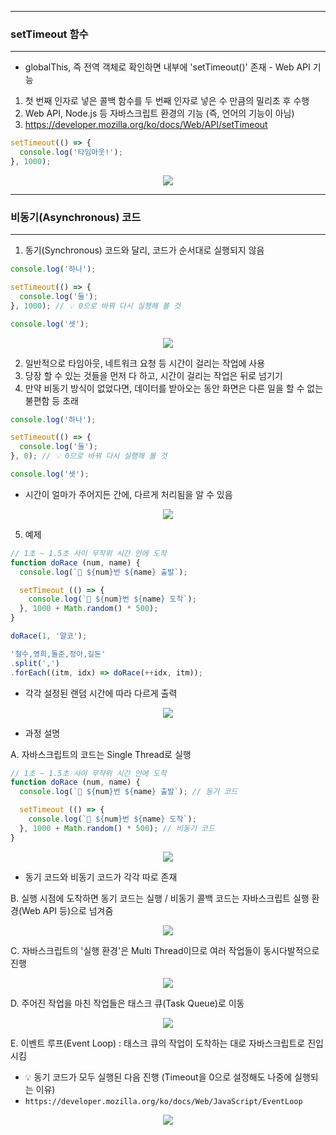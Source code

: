 -----
### setTimeout 함수
-----
* globalThis, 즉 전역 객체로 확인하면 내부에 'setTimeout()' 존재 - Web API 기능
1. 첫 번째 인자로 넣은 콜백 함수를 두 번째 인자로 넣은 수 만큼의 밀리초 후 수행
2. Web API, Node.js 등 자바스크립트 환경의 기능 (즉, 언어의 기능이 아님)
3. https://developer.mozilla.org/ko/docs/Web/API/setTimeout
```js
setTimeout(() => {
  console.log('타임아웃!');
}, 1000);
```
<div align="center">
<img src="https://github.com/sooyounghan/HTTP/assets/34672301/5a5b933f-388f-4abc-94a6-3f274fbfcf60">
</div>

-----
### 비동기(Asynchronous) 코드
-----
1. 동기(Synchronous) 코드와 달리, 코드가 순서대로 실행되지 않음
```js
console.log('하나');

setTimeout(() => {
  console.log('둘');
}, 1000); // 💡 0으로 바꿔 다시 실행해 볼 것

console.log('셋');
```
<div align="center">
<img src="https://github.com/sooyounghan/HTTP/assets/34672301/110719c3-22af-40ee-a015-418903bf656a">
</div>

2. 일반적으로 타임아웃, 네트워크 요청 등 시간이 걸리는 작업에 사용
3. 당장 할 수 있는 것들을 먼저 다 하고, 시간이 걸리는 작업은 뒤로 넘기기
4. 만약 비동기 방식이 없었다면, 데이터를 받아오는 동안 화면은 다른 일을 할 수 없는 불편함 등 초래
```js
console.log('하나');

setTimeout(() => {
  console.log('둘');
}, 0); // 💡 0으로 바꿔 다시 실행해 볼 것

console.log('셋');
```
  - 시간이 얼마가 주어지든 간에, 다르게 처리됨을 알 수 있음
<div align="center">
<img src="https://github.com/sooyounghan/HTTP/assets/34672301/188579b3-1d01-41a4-a1f5-513b88f33039">
</div>

5. 예제
```js
// 1초 ~ 1.5초 사이 무작위 시간 안에 도착
function doRace (num, name) {
  console.log(`👟 ${num}번 ${name} 출발`);

  setTimeout (() => {
    console.log(`🚩 ${num}번 ${name} 도착`);
  }, 1000 + Math.random() * 500);
}

doRace(1, '얄코');

'철수,영희,돌준,정아,길돈'
.split(',')
.forEach((itm, idx) => doRace(++idx, itm));
```
  - 각각 설정된 랜덤 시간에 따라 다르게 출력
<div align="center">
<img src="https://github.com/sooyounghan/HTTP/assets/34672301/8d634269-eb40-4548-b01f-5de541499bbf">
</div>

  - 과정 설명
    
A. 자바스크립트의 코드는 Single Thread로 실행
```js
// 1초 ~ 1.5초 사이 무작위 시간 안에 도착
function doRace (num, name) {
  console.log(`👟 ${num}번 ${name} 출발`); // 동기 코드

  setTimeout (() => {
    console.log(`🚩 ${num}번 ${name} 도착`);
  }, 1000 + Math.random() * 500); // 비동기 코드
}
```
<div align="center">
<img src="https://github.com/sooyounghan/HTTP/assets/34672301/b3e7e3ac-86cb-4259-9eaa-6cf1d0702479">
</div>

  - 동기 코드와 비동기 코드가 각각 따로 존재

B. 실행 시점에 도착하면 동기 코드는 실행 / 비동기 콜백 코드는 자바스크립트 실행 환경(Web API 등)으로 넘겨줌
<div align="center">
<img src="https://github.com/sooyounghan/HTTP/assets/34672301/33245e9b-16ca-4ce1-a028-ce5d378f8e36">
</div>

C. 자바스크립트의 '실행 환경'은 Multi Thread이므로 여러 작업들이 동시다발적으로 진행
<div align="center">
<img src="https://github.com/sooyounghan/HTTP/assets/34672301/149d5b98-0ae7-4991-aa82-3dec05d368e8">
</div>

D. 주어진 작업을 마친 작업들은 태스크 큐(Task Queue)로 이동
<div align="center">
<img src="https://github.com/sooyounghan/HTTP/assets/34672301/407ca708-02d5-45a1-b609-4356bebf78b5">
</div>

E. 이벤트 루프(Event Loop) : 태스크 큐의 작업이 도착하는 대로 자바스크립트로 진입시킴
  - 💡 동기 코드가 모두 실행된 다음 진행 (Timeout을 0으로 설정해도 나중에 실행되는 이유)
  - ```https://developer.mozilla.org/ko/docs/Web/JavaScript/EventLoop```
<div align="center">
<img src="https://github.com/sooyounghan/HTTP/assets/34672301/6630712f-b168-4208-b663-80f6dee26011">
</div>

